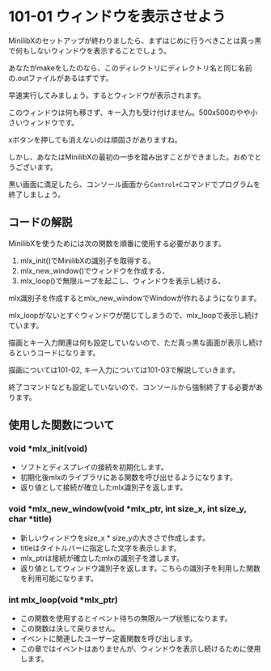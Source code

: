 # 101-01 ウィンドウを表示させよう

MinilibXのセットアップが終わりましたら、まずはじめに行うべきことは真っ黒で何もしないウィンドウを表示することでしょう。

あなたがmakeをしたのなら、このディレクトリにディレクトリ名と同じ名前の.outファイルがあるはずです。

早速実行してみましょう。するとウィンドウが表示されます。

このウィンドウは何も移さず、キー入力も受け付けません。500x500のやや小さいウィンドウです。

xボタンを押しても消えないのは頑固さがありますね。

しかし、あなたはMinilibXの最初の一歩を踏み出すことができました。おめでとうございます。

黒い画面に満足したら、コンソール画面から`Control+C`コマンドでプログラムを終了しましょう。

## コードの解説

MinilibXを使うためには次の関数を順番に使用する必要があります。

1. mlx_init()でMinilibXの識別子を取得する。
1. mlx_new_window()でウィンドウを作成する、
1. mlx_loop()で無限ループを起こし、ウィンドウを表示し続ける、

mlx識別子を作成するとmlx_new_windowでWindowが作れるようになります。

mlx_loopがないとすぐウィンドウが閉じてしまうので、mlx_loopで表示し続けています。

描画とキー入力関連は何も設定していないので、ただ真っ黒な画面が表示し続けるというコードになります。

描画については101-02, キー入力については101-03で解説していきます。

終了コマンドなども設定していないので、コンソールから強制終了する必要があります。

## 使用した関数について

### void *mlx_init(void)

- ソフトとディスプレイの接続を初期化します。
- 初期化後mlxのライブラリにある関数を呼び出せるようになります。
- 返り値として接続が確立したmlx識別子を返します。

### void *mlx_new_window(void \*mlx_ptr, int size_x, int size_y, char \*title)

- 新しいウィンドウをsize_x * size_yの大きさで作成します。
- titleはタイトルバーに指定した文字を表示します。
- mlx_ptrは接続が確立したmlxの識別子を渡します。
- 返り値としてウィンドウ識別子を返します。こちらの識別子を利用した関数を利用可能になります。

### int mlx_loop(void *mlx_ptr)

- この関数を使用するとイベント待ちの無限ループ状態になります。
- この関数は決して戻りません。
- イベントに関連したユーザー定義関数を呼び出します。
- この章ではイベントはありませんが、ウィンドウを表示し続けるために使用します。
